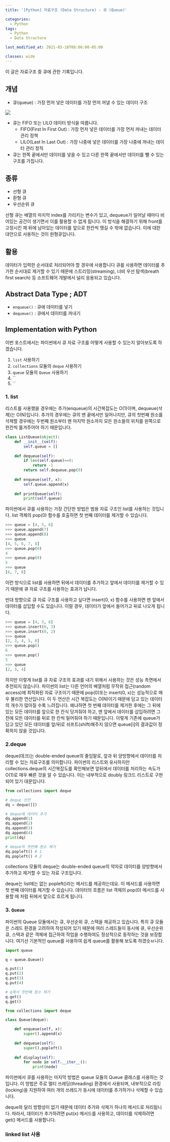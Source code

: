 ```yaml
---
title: '[Python] 자료구조 (Data Structure) - 큐 (Queue)'

categories:
  - Python
tags:
  - Python
  - Data Structure

last_modified_at: 2021-03-18T08:06:00-05:00

classes: wide
---
```


이 글은 자료구조 중 큐에 관한 기록입니다.

## 개념

- 큐(queue) : 가장 먼저 넣은 데이터를 가장 먼저 꺼낼 수 있는 데이터 구조

![]({{site.url}}/assets/images/PY/queue.png)

- 큐는 FIFO 또는 LILO 데이터 방식을 따릅니다.
    - FIFO(First In First Out) : 가장 먼저 넣은 데이터를 가장 먼저 꺼내는 데이터 관리 정책
    - LILO(Last In Last Out) : 가장 나중에 넣은 데이터를 가장 나중에 꺼내는 데이터 관리 정칙
- 큐는 한쪽 끝에서만 데이터를 넣을 수 있고 다른 한쪽 끝에서만 데이터를 뺄 수 있는 구조를 가집니다.

## 종류

- 선형 큐
- 환형 큐 
- 우선순위 큐

선형 큐는 배열의 마지막 index를 가리키는 변수가 있고, dequeue가 일어날 때마다 비어있는 공간이 생기면서 이를 활용할 수 없게 됩니다. 이 방식을 해결하기 위해 front를 고정시킨 채 뒤에 남아있는 데이터를 앞으로 한칸씩 땡길 수 밖에 없습니다. 이에 대한 대안으로 사용하는 것이 원형큐입니다.

## 활용
데이터가 입력한 순서대로 처리되어야 할 경우에 사용합니다 
큐를 사용하면 데이터를 추가한 순서대로 제거할 수 있기 때문에 스트리밍(streaming), 너비 우선 탐색(breath first search) 등 소프트웨어 개발에서 널리 응용되고 있습니다.

## Abstract Data Type ; ADT

- `enqueue()` : 큐에 데이터를 넣기
- `dequeue()` : 큐에서 데이터를 꺼내기

## Implementation with Python

이번 포스트에서는 파이썬에서 큐 자료 구조를 어떻게 사용할 수 있는지 알아보도록 하겠습니다.
1. `list` 사용하기
2. `collections` 모듈의 `deque` 사용하기
3. `queue` 모듈의 `Queue` 사용하기
4. ``
5. ``
### 1. list

리스트를 사용했을 경우에는 
추가(enqueue)의 시간복잡도는 O(1)이며, 
dequeue(삭제)는 O(N)입니다.
추가의 경우에는 큐의 맨 끝에서만 일어나지만, 큐의 첫번째 원소를 삭제할 경우에는 두번째 원소부터 맨 마지막 원소까지 모든 원소들의 위치를 왼쪽으로 한칸씩 옮겨주어야 하기 때문입니다.

```python
class ListQueue(object):
    def __init__(self):
        self.queue = []
    
    def dequeue(self):
        if len(self.queue)==0:
            return -1
        return self.dequeue.pop(0)
    
    def enqueue(self, x):
        self.queue.append(x)
    
    def printQueue(self):
        print(self.queue)

```

파이썬에서 큐를 사용하는 가장 간단한 방법은 범용 자료 구조인 list를 사용하는 것입니다. list 객체의 pop(0) 함수를 호출하면 첫 번째 데이터를 제거할 수 있습니다.


```python
>>> queue = [4, 5, 6]
>>> queue.append(7)
>>> queue.append(8)
>>> queue
[4, 5, 6, 7, 8]
>>> queue.pop(0)
4
>>> queue.pop(0)
5
>>> queue
[6, 7, 8]
```
이런 방식으로 list를 사용하면 뒤에서 데이터를 추가하고 앞에서 데이터를 제거할 수 있기 때문에 큐 자료 구조를 사용하는 효과가 납니다.

반대 방향으로 큐 자료 구조를 사용하고 싶다면 insert(0, x) 함수를 사용하면 맨 앞에서 데이터를 삽입할 수도 있습니다. 이럴 경우, 데이터가 앞에서 들어가고 뒤로 나오게 됩니다.

```python
>>> queue = [4, 5, 6]
>>> queue.insert(0, 3)
>>> queue.insert(0, 2)
>>> queue
[2, 3, 4, 5, 6]
>>> queue.pop()
6
>>> queue.pop()
5
>>> queue
[2, 3, 4]
```
하지만 이렇게 list를 큐 자료 구조의 효과를 내기 위해서 사용하는 것은 성능 측면에서 추천되지 않습니다. 파이썬의 list는 다른 언어의 배열처럼 무작위 접근(random access)에 최적화된 자료 구조이기 때문에 pop(0)또는 insert(0, x)는 성능적으로 매우 불리한 연산입니다. 
이 두 연산은 시간 복잡도는 O(N)이기 때문에 담고 있는 데이터의 개수가 많아질 수록 느려집니다. 왜냐하면 첫 번째 데이터를 제거한 후에는 그 뒤에 있는 모든 데이터를 앞으로 한 칸식 당겨줘야 하고, 맨 앞에서 데이터를 삽입하려면 그 전에 모든 데이터를 뒤로 한 칸씩 밀어줘야 하기 때문입니다. 이렇게 기존에 queue가 담고 있던 모든 데이터를 앞/뒤로 쉬프트(shift)해주지 않으면 queue[i]의 결과값이 정확하지 않을 것입니다.

### 2.deque

deque(데크)는 double-ended queue의 줄임말로, 앞과 뒤 양방향에서 데이터를 처리할 수 있는 자료구조를 의미합니다. 파이썬의 리스트와 유사하지만 collections.deque의 시간복잡도를 확인해보면 앞뒤에서 데이터를 처리하는 속도가 O(1)로 매우 빠른 것을 알 수 있습니다. 이는 내부적으로 doubly 링크드 리스트로 구현되어 있기 대문입니다.

```python
from collections import deque

# deque 선언
dq = deque([])

# deque에 데이터 추가
dq.append(1)
dq.append(2)
dq.append(3)
dq.append(4)
print(dq)

# deque의 첫번째 원소 제거
dq.popleft() # 1
dq.popleft() # 2

```

collections 모듈의 deque는 double-ended queue의 약자로 데이터를 양방향에서 추가하고 제거할 수 있는 자료 구조입니다.

deque는 list에는 없는 popleft()라는 메서드를 제공하는데요. 이 메서드를 사용하면 첫 번째 데이터를 제거할 수 있습니다. 데이터의 흐름은 list 객체의 pop(0) 메서드를 사용할 때 처럼 뒤에서 앞으로 흐르게 됩니다.

### 3. `Queue`

파이썬의 Queue 모듈에서는 큐, 우선순위 큐, 스택을 제공하고 있습니다. 특히 큐 모듈은 스레드 환경을 고려하여 작성되어 있기 때문에 여러 스레드들이 동시에 큐, 우선순위 큐, 스택과 같은 객체에 접근하여 작업을 수행하여도 정상적으로 동작하는 것을 보장합니다. 여기선 기본적인 queue를 사용하여 쉽게 queue를 활용해 보도록 하겠슷ㅂ니다.

```python
import queue

q = queue.Queue()

q.put(1)
q.put(2)
q.put(3)
q.put(4)

# q에서 첫번째 원소 제거
q.get()
q.get()

from collections import deque

class Queue(deque):

    def enqueue(self, x):
        super().append(x)
    
    def dequeue(self):
        super().popleft()
    
    def display(self):
        for node in self.__iter__():
            print(node)
```

파이썬에서 큐를 사용하는 마지막 방법은 queue 모듈의 Queue 클래스를 사용하는 것입니다. 이 방법은 주로 멀티 쓰레딩(threading) 환경에서 사용되며, 내부적으로 라킹(locking)을 지원하여 여러 개의 쓰레드가 동시에 데이터를 추가하거나 삭제할 수 있습니다.

deque와 달리 방향성이 없기 때문에 데이터 추가와 삭제가 하나의 메서드로 처리됩니다. 따라서, 데이터가 추가하려면 put(x) 메서드를 사용하고, 데이터를 삭제하려면 get() 메서드를 사용합니다.

### linked list 사용
